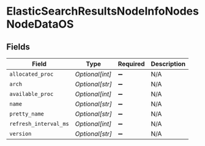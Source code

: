 # ElasticSearchResultsNodeInfoNodesNodeDataOS


## Fields

| Field                 | Type                  | Required              | Description           |
| --------------------- | --------------------- | --------------------- | --------------------- |
| `allocated_proc`      | *Optional[int]*       | :heavy_minus_sign:    | N/A                   |
| `arch`                | *Optional[str]*       | :heavy_minus_sign:    | N/A                   |
| `available_proc`      | *Optional[int]*       | :heavy_minus_sign:    | N/A                   |
| `name`                | *Optional[str]*       | :heavy_minus_sign:    | N/A                   |
| `pretty_name`         | *Optional[str]*       | :heavy_minus_sign:    | N/A                   |
| `refresh_interval_ms` | *Optional[int]*       | :heavy_minus_sign:    | N/A                   |
| `version`             | *Optional[str]*       | :heavy_minus_sign:    | N/A                   |